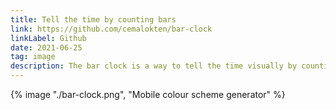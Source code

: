 ```yaml
---
title: Tell the time by counting bars
link: https://github.com/cemalokten/bar-clock
linkLabel: Github
date: 2021-06-25
tag: image
description: The bar clock is a way to tell the time visually by counting bars.
---
```


{% image "./bar-clock.png", "Mobile colour scheme generator" %}
